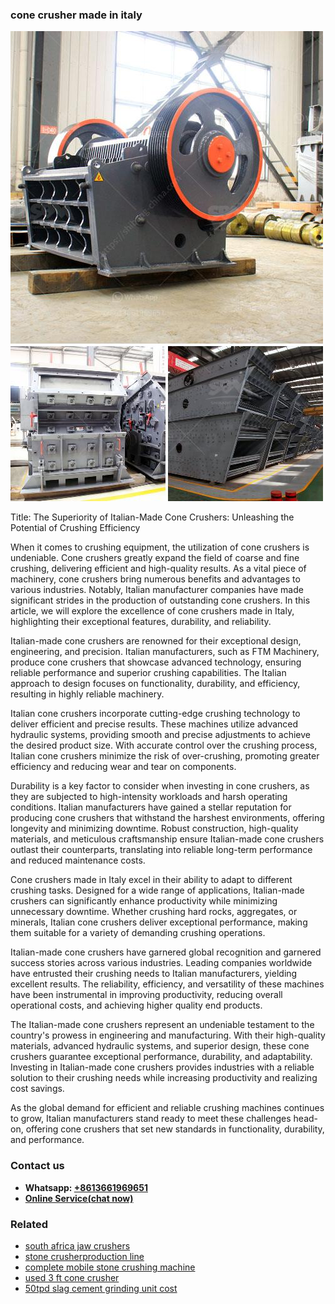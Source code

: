 <h3>cone crusher made in italy</h3><img src='1706755604.jpg' alt=''><p>Title: The Superiority of Italian-Made Cone Crushers: Unleashing the Potential of Crushing Efficiency</p><p>When it comes to crushing equipment, the utilization of cone crushers is undeniable. Cone crushers greatly expand the field of coarse and fine crushing, delivering efficient and high-quality results. As a vital piece of machinery, cone crushers bring numerous benefits and advantages to various industries. Notably, Italian manufacturer companies have made significant strides in the production of outstanding cone crushers. In this article, we will explore the excellence of cone crushers made in Italy, highlighting their exceptional features, durability, and reliability.</p><p>Italian-made cone crushers are renowned for their exceptional design, engineering, and precision. Italian manufacturers, such as FTM Machinery, produce cone crushers that showcase advanced technology, ensuring reliable performance and superior crushing capabilities. The Italian approach to design focuses on functionality, durability, and efficiency, resulting in highly reliable machinery.</p><p>Italian cone crushers incorporate cutting-edge crushing technology to deliver efficient and precise results. These machines utilize advanced hydraulic systems, providing smooth and precise adjustments to achieve the desired product size. With accurate control over the crushing process, Italian cone crushers minimize the risk of over-crushing, promoting greater efficiency and reducing wear and tear on components.</p><p>Durability is a key factor to consider when investing in cone crushers, as they are subjected to high-intensity workloads and harsh operating conditions. Italian manufacturers have gained a stellar reputation for producing cone crushers that withstand the harshest environments, offering longevity and minimizing downtime. Robust construction, high-quality materials, and meticulous craftsmanship ensure Italian-made cone crushers outlast their counterparts, translating into reliable long-term performance and reduced maintenance costs.</p><p>Cone crushers made in Italy excel in their ability to adapt to different crushing tasks. Designed for a wide range of applications, Italian-made crushers can significantly enhance productivity while minimizing unnecessary downtime. Whether crushing hard rocks, aggregates, or minerals, Italian cone crushers deliver exceptional performance, making them suitable for a variety of demanding crushing operations.</p><p>Italian-made cone crushers have garnered global recognition and garnered success stories across various industries. Leading companies worldwide have entrusted their crushing needs to Italian manufacturers, yielding excellent results. The reliability, efficiency, and versatility of these machines have been instrumental in improving productivity, reducing overall operational costs, and achieving higher quality end products.</p><p>The Italian-made cone crushers represent an undeniable testament to the country's prowess in engineering and manufacturing. With their high-quality materials, advanced hydraulic systems, and superior design, these cone crushers guarantee exceptional performance, durability, and adaptability. Investing in Italian-made cone crushers provides industries with a reliable solution to their crushing needs while increasing productivity and realizing cost savings.</p><p>As the global demand for efficient and reliable crushing machines continues to grow, Italian manufacturers stand ready to meet these challenges head-on, offering cone crushers that set new standards in functionality, durability, and performance.</p><h3>Contact us</h3><ul><li><strong>Whatsapp:&nbsp;<a href="https://wa.me/8613661969651">+8613661969651</a></strong></li><li><a href="https://swt.shibang-china.com/?git&amp;zhl&amp;cone crusher made in italy"><strong>Online Service(chat now)</strong></a></li></ul><h3>Related</h3><ul><li><a href='south africa jaw crushers.md'>south africa jaw crushers</a></li><li><a href='stone crusherproduction line.md'>stone crusherproduction line</a></li><li><a href='complete mobile stone crushing machine.md'>complete mobile stone crushing machine</a></li><li><a href='used 3 ft cone crusher.md'>used 3 ft cone crusher</a></li><li><a href='50tpd slag cement grinding unit cost.md'>50tpd slag cement grinding unit cost</a></li></ul>
